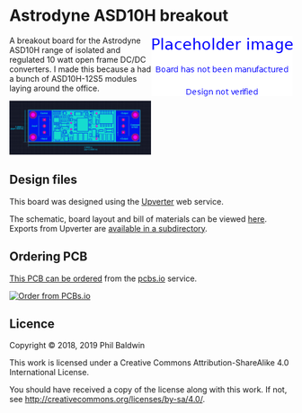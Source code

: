 # Astrodyne ASD10H breakout

<img align="right" src="../_common/PlaceholderImage.png">

A breakout board for the Astrodyne ASD10H range of isolated and regulated 10 watt open frame DC/DC converters. I made this because a had a bunch of ASD10H-12S5 modules laying around the office.

<img width="50%" src="./board-design.png">

## Design files

This board was designed using the [Upverter](https://upverter.com) web service.

The schematic, board layout and bill of materials can be viewed [here](https://upverter.com/Trebuchetindustries/7a9232088d0491e3/Astrodyne-ASD10H-breakout/). Exports from Upverter are [available in a subdirectory](./Upverter%20exports).

## Ordering PCB

[This PCB can be ordered](https://PCBs.io/share/4qq6b) from the [pcbs.io](https://pcbs.io) service.

<a href="https://PCBs.io/share/4qq6b"><img src="https://s3.amazonaws.com/pcbs.io/share.png" alt="Order from PCBs.io"></img></a>

## Licence

Copyright © 2018, 2019 Phil Baldwin

This work is licensed under a Creative Commons Attribution-ShareAlike 4.0 International License.

You should have received a copy of the license along with this work. If not, see <http://creativecommons.org/licenses/by-sa/4.0/>.
